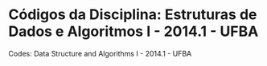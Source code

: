 Códigos da Disciplina: Estruturas de Dados e Algoritmos I - 2014.1 - UFBA
================
Codes: Data Structure and Algorithms I - 2014.1 - UFBA
